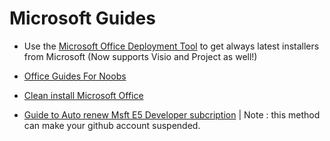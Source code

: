 # Microsoft Guides

- Use the [Microsoft Office Deployment Tool](https://pastebin.com/jxqpcfAF) to get always latest installers from Microsoft  (Now supports Visio and Project as well!)

- [Office Guides For Noobs](https://rentry.org/officeguidefornoobs)

- [Clean install Microsoft Office](https://rentry.org/CLEAN-INSTALL-MICROSOFT-OFFICE)

- [Guide to Auto renew Msft E5 Developer subcription](https://graph.org/Guide-for-renewing-MSFT-E5-Dev-subscription-using-GitHub-Actions-03-25-2) | Note : this method can make your github account suspended.

